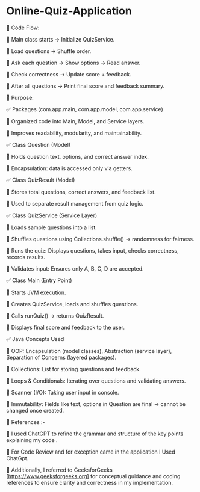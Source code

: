 # Online-Quiz-Application

🌟  Code Flow:

🔹  Main class starts → Initialize QuizService.

🔹 Load questions → Shuffle order.

🔹 Ask each question → Show options → Read answer.

🔹 Check correctness → Update score + feedback.

🔹 After all questions → Print final score and feedback summary.

🌟 Purpose:

✅ Packages (com.app.main, com.app.model, com.app.service)

🔹 Organized code into Main, Model, and Service layers.

🔹 Improves readability, modularity, and maintainability.

✅ Class Question (Model)

🔹 Holds question text, options, and correct answer index.

🔹 Encapsulation: data is accessed only via getters.

✅ Class QuizResult (Model)

🔹 Stores total questions, correct answers, and feedback list.

🔹 Used to separate result management from quiz logic.

✅ Class QuizService (Service Layer)

🔹 Loads sample questions into a list.

🔹 Shuffles questions using Collections.shuffle() → randomness for fairness.

🔹 Runs the quiz: Displays questions, takes input, checks correctness, records results.

🔹 Validates input: Ensures only A, B, C, D are accepted.

✅ Class Main (Entry Point)

🔹 Starts JVM execution.

🔹 Creates QuizService, loads and shuffles questions.

🔹 Calls runQuiz() → returns QuizResult.

🔹 Displays final score and feedback to the user.

✅ Java Concepts Used

🔹 OOP: Encapsulation (model classes), Abstraction (service layer), Separation of Concerns (layered packages).

🔹 Collections: List for storing questions and feedback.

🔹 Loops & Conditionals: Iterating over questions and validating answers.

🔹 Scanner (I/O): Taking user input in console.

🔹 Immutability: Fields like text, options in Question are final → cannot be changed once created.

📌 References :-

🔹 I used ChatGPT to refine the grammar and structure of the key points explaining my code .

🔹 For Code Review and for exception came in the application I Used ChatGpt.

🔹 Additionally, I referred to GeeksforGeeks [https://www.geeksforgeeks.org] for conceptual guidance and coding references to ensure clarity and correctness in my implementation.
